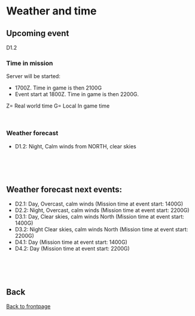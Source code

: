 # Weather and time

## Upcoming event
D1.2

### Time in mission
Server will be started:
- 1700Z. Time in game is then 2100G
- Event start at 1800Z. Time in game is then 2200G.

Z= Real world time
G= Local In game time

<br>

### Weather forecast
- D1.2: Night, Calm winds from NORTH, clear skies


<br>
<br>
<br>


## Weather forecast next events:
- D2.1: Day, Overcast, calm winds  (Mission time at event start: 1400G)
- D2.2: Night, Overcast, calm winds (Mission time at event start: 2200G)
- D3.1: Day, Clear skies, calm winds North (Mission time at event start: 1400G)
- D3.2: Night Clear skies, calm winds North (Mission time at event start: 2200G)
- D4.1: Day (Mission time at event start: 1400G)
- D4.2: Day (Mission time at event start: 2200G)

<br>
<br>
<br>



## Back
[Back to frontpage](https://132nd-vwing.github.io/OPAR-Brief/)
